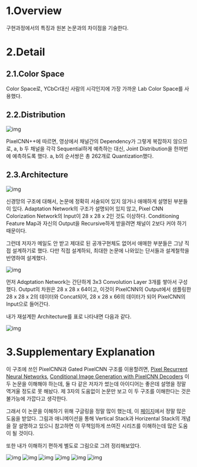 # 1.Overview
구현과정에서의 특징과 원본 논문과의 차이점을 기술한다.



# 2.Detail


## 2.1.Color Space


Color Space로, YCbCr대신 사람의 시각인지에 가장 가까운 Lab Color Space를 사용했다.


## 2.2.Distribution 


![img](./img/pixcolor4.png)



PixelCNN++에 따르면, 영상에서 채널간의 Dependency가 그렇게 복잡하지 않으므로, a, b 두 채널을 각각 Sequential하게 예측하는 대신, Joint Distribution을 한꺼번에 예측하도록 했다. a, b의 순서쌍은 총 262개로 Quantization했다.

## 2.3.Architecture


![img](./img/pixcolor5.png)



신경망의 구조에 대해서, 논문에 정확히 서술되어 있지 않거나 애매하게 설명된 부분들이 있다. Adaptation Network의 구조가 설명되어 있지 않고, Pixel CNN Colorization Network의 Input이 28 x 28 x 2인 것도 이상하다.  Conditioning Feature Map과 자신의 Output을 Recursive하게 받을려면 채널이 2보다 커야 하기 때문이다.



그런데 저자가 메일도 안 받고 제대로 된 공개구현체도 없어서 애매한 부분들은 그냥 직접 설계하기로 했다. 다만 직접 설계하되, 최대한 논문에 나와있는 단서들과 설계철학을 반영하여 설계했다.



![img](./img/pixcolor6.png)



먼저 Adqptation Network는 간단하게 3x3 Convolution Layer 3개를 쌓아서 구성했다. Output의 차원은 28 x 28 x 64이고, 이것이 PixelCNN의 Output에서 샘플링한 28 x 28 x 2의 데이터와 Concat되어, 28 x 28 x 66의 데이터가 되어 PixelCNN의 Input으로 들어간다.



내가 재설계한 Architecture를 표로 나타내면 다음과 같다.


![img](./img/my%20architecture.png)


# 3.Supplementary Explanation


이 구조에 쓰인 PixelCNN과 Gated PixelCNN 구조를 이용할려면, [Pixel Recurrent Neural Networks](https://arxiv.org/abs/1601.06759), [Conditional Image Generation with PixelCNN Decoders](https://papers.nips.cc/paper/6527-conditional-image-generation-with-pixelcnn-decoders.pdf) 이 두 논문을 이해해야 하는데, 둘 다 같은 저자가 썼는데 아이디어는 좋은데 설명을 정말 역겨울 정도로 못 해놨다. 제 3자의 도움없이 논문만 보고 이 두 구조를 이해한다는 것은 불가능에 가깝다고 생각한다.



그래서 이 논문을 이해하기 위해 구글링을 정말 많이 했는데, 이 [페이지](http://sergeiturukin.com/2017/02/24/gated-pixelcnn.html)에서 정말 많은 도움을 받았다. 그림과 애니메이션을 통해 Vertical Stack과 Horizental Stack의 개념을 잘 설명하고 있으니 참고하면 이 무책임하게 쓰여진 시리즈를 이해하는데 많은 도움이 될 것이다.



또한 내가 이해하기 편하게 별도로 그림으로 그려 정리해보았다.

![img](./img/GatedPixelCNN1.png)
![img](./img/GatedPixelCNN2.png)
![img](./img/GatedPixelCNN3.png)
![img](./img/GatedPixelCNN4.png)
![img](./img/GatedPixelCNN5.png)
![img](./img/GatedPixelCNN7.png)

